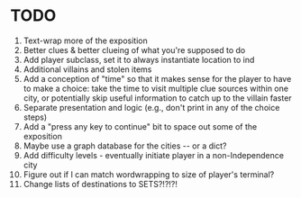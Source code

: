 TODO
====

1. Text-wrap more of the exposition
1. Better clues & better clueing of what you're supposed to do
1. Add player subclass, set it to always instantiate location to ind
1. Additional villains and stolen items
1. Add a conception of "time" so that it makes sense for the player to have to make a choice: take the time to visit multiple clue sources within one city, or potentially skip useful information to catch up to the villain faster
1. Separate presentation and logic (e.g., don't print in any of the choice steps)
1. Add a "press any key to continue" bit to space out some of the exposition
1. Maybe use a graph database for the cities -- or a dict?
1. Add difficulty levels - eventually initiate player in a non-Independence city
1. Figure out if I can match wordwrapping to size of player's terminal?
1. Change lists of destinations to SETS?!?!?!